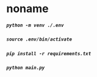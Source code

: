 # noname

##### ```python -m venv ./.env```
##### ```source .env/bin/activate```
##### ```pip install -r requirements.txt```
##### ```python main.py```